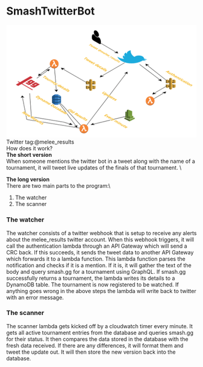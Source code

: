 # SmashTwitterBot
![Diagram](diagram.png)
Twitter tag:\@melee_results \
How does it work? \
**The short version**\
When someone mentions the twitter bot in a tweet along with the name of a tournament,
it will tweet live updates of the finals of that tournament. \

**The long version**\
There are two main parts to the program:\
1. The watcher
2. The scanner


### The watcher
The watcher consists of a twitter webhook that is setup to receive any alerts about
the melee_results twitter account. When this webhook triggers, it will call the authentication
lambda through an API Gateway which will send a CRC back. If this succeeds, it sends the tweet data
to another API Gateway which forwards it to a lambda function. This lambda function parses
the notification and checks if it is a mention. If it is, it will gather the text of the body
and query smash.gg for a tournament using GraphQL. If smash.gg successfully returns a tournament,
the lambda writes its details to a DynamoDB table. The tournament is now registered to be watched.
If anything goes wrong in the above steps the lambda will write back to twitter with an error message.

### The scanner
The scanner lambda gets kicked off by a cloudwatch timer every minute. It gets all
active tournament entries from the database and queries smash.gg for their status.
It then compares the data stored in the database with the fresh data received. If
there are any differences, it will format them and tweet the update out. It will then
store the new version back into the database.

